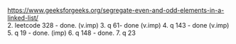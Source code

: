 https://www.geeksforgeeks.org/segregate-even-and-odd-elements-in-a-linked-list/  
2. leetcode 328 - done. (v.imp)
3. q 61- done (v.imp)
4. q 143 - done (v.imp)
5. q 19 - done. (imp)
6. q 148  - done.
7. q 23 

